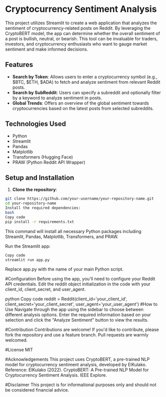 # Cryptocurrency Sentiment Analysis

This project utilizes Streamlit to create a web application that analyzes the sentiment of cryptocurrency-related posts on Reddit. By leveraging the CryptoBERT model, the app can determine whether the overall sentiment of a post is bullish, neutral, or bearish. This tool can be invaluable for traders, investors, and cryptocurrency enthusiasts who want to gauge market sentiment and make informed decisions.

## Features

- **Search by Token**: Allows users to enter a cryptocurrency symbol (e.g., $BTC, $ETH, $ADA) to fetch and analyze sentiment from relevant Reddit posts.
- **Search by SubReddit**: Users can specify a subreddit and optionally filter by a keyword to analyze sentiment in posts.
- **Global Trends**: Offers an overview of the global sentiment towards cryptocurrencies based on the latest posts from selected subreddits.

## Technologies Used

- Python
- Streamlit
- Pandas
- Matplotlib
- Transformers (Hugging Face)
- PRAW (Python Reddit API Wrapper)

## Setup and Installation

1. **Clone the repository**:

```bash
git clone https://github.com/your-username/your-repository-name.git
cd your-repository-name
Install the required dependencies:
bash
Copy code
pip install -r requirements.txt
````
This command will install all necessary Python packages including Streamlit, Pandas, Matplotlib, Transformers, and PRAW.

Run the Streamlit app:
````bash
Copy code
streamlit run app.py
````
Replace app.py with the name of your main Python script.

#Configuration
Before using the app, you'll need to configure your Reddit API credentials. Edit the reddit object initialization in the code with your client_id, client_secret, and user_agent.

python
Copy code
reddit = Reddit(client_id='your_client_id',
                client_secret='your_client_secret',
                user_agent='your_user_agent')
#How to Use
Navigate through the app using the sidebar to choose between different analysis options. Enter the required information based on your selection and click the "Analyze Sentiment" button to view the results.

#Contribution
Contributions are welcome! If you'd like to contribute, please fork the repository and use a feature branch. Pull requests are warmly welcomed.

#License
MIT

#Acknowledgements
This project uses CryptoBERT, a pre-trained NLP model for cryptocurrency sentiment analysis, developed by ElKulako. Reference: ElKulako (2022). CryptoBERT: A Pre-trained NLP Model for Cryptocurrency Sentiment Analysis. IEEE Explore.

#Disclaimer
This project is for informational purposes only and should not be considered financial advice.
